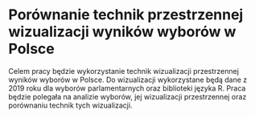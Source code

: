 # Porównanie technik przestrzennej wizualizacji wyników wyborów w Polsce

Celem pracy będzie wykorzystanie technik wizualizacji przestrzennej wyników wyborów w Polsce. Do wizualizacji wykorzystane będą dane z 2019 roku dla wyborów parlamentarnych oraz biblioteki języka R. Praca będzie polegała na analizie wyborów, jej wizualizacji przestrzennej oraz porównaniu technik tych wizualizacji.
